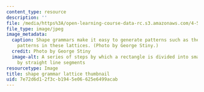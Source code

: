 ```yaml
---
content_type: resource
description: ''
file: /media/https%3A/open-learning-course-data-rc.s3.amazonaws.com/4-540-introduction-to-shape-grammars-i-fall-2018/7e72d6d12f3cb1945e06625e6499acab_4-540f18-th.jpg
file_type: image/jpeg
image_metadata:
  caption: Shape grammars make it easy to generate patterns such as the "ice ray"
    patterns in these lattices. (Photo by George Stiny.)
  credit: Photo by George Stiny
  image-alt: A series of steps by which a rectangle is divided into smaller polygons
    by straight line segments
resourcetype: Image
title: shape grammar lattice thumbnail
uid: 7e72d6d1-2f3c-b194-5e06-625e6499acab
---
```

